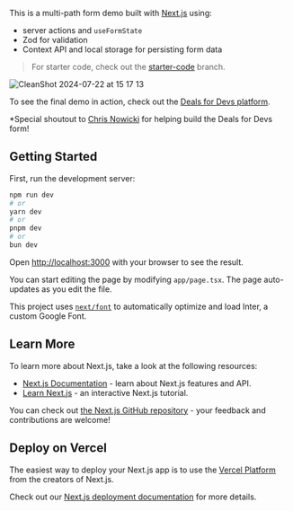This is a multi-path form demo built with [Next.js](https://nextjs.org/) using:

- server actions and `useFormState`
- Zod for validation
- Context API and local storage for persisting form data

> For starter code, check out the [starter-code](https://github.com/jamesqquick/nextjs-multi-page-form-nextjs/tree/starter-code) branch.

![CleanShot 2024-07-22 at 15 17 13](https://github.com/user-attachments/assets/8bf50943-5057-4250-a2fb-deee88289ab0)

To see the final demo in action, check out the [Deals for Devs platform](https://www.dealsfordevs.com/).

\*Special shoutout to [Chris Nowicki](https://x.com/iamwix) for helping build the Deals for Devs form!

## Getting Started

First, run the development server:

```bash
npm run dev
# or
yarn dev
# or
pnpm dev
# or
bun dev
```

Open [http://localhost:3000](http://localhost:3000) with your browser to see the result.

You can start editing the page by modifying `app/page.tsx`. The page auto-updates as you edit the file.

This project uses [`next/font`](https://nextjs.org/docs/basic-features/font-optimization) to automatically optimize and load Inter, a custom Google Font.

## Learn More

To learn more about Next.js, take a look at the following resources:

- [Next.js Documentation](https://nextjs.org/docs) - learn about Next.js features and API.
- [Learn Next.js](https://nextjs.org/learn) - an interactive Next.js tutorial.

You can check out [the Next.js GitHub repository](https://github.com/vercel/next.js/) - your feedback and contributions are welcome!

## Deploy on Vercel

The easiest way to deploy your Next.js app is to use the [Vercel Platform](https://vercel.com/new?utm_medium=default-template&filter=next.js&utm_source=create-next-app&utm_campaign=create-next-app-readme) from the creators of Next.js.

Check out our [Next.js deployment documentation](https://nextjs.org/docs/deployment) for more details.

